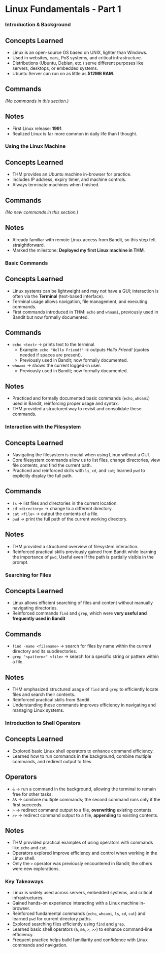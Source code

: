 # Linux Fundamentals - Part 1

### Introduction & Background ###

## Concepts Learned
- Linux is an open-source OS based on UNIX, lighter than Windows.  
- Used in websites, cars, PoS systems, and critical infrastructure.  
- Distributions (Ubuntu, Debian, etc.) serve different purposes like servers, desktops, or embedded systems.  
- Ubuntu Server can run on as little as **512MB RAM**.  

## Commands
*(No commands in this section.)*

## Notes
- First Linux release: **1991**.  
- Realized Linux is far more common in daily life than I thought.  


### Using the Linux Machine ###

## Concepts Learned
- THM provides an Ubuntu machine in-browser for practice.  
- Includes IP address, expiry timer, and machine controls.  
- Always terminate machines when finished.  

## Commands
*(No new commands in this section.)*

## Notes
- Already familiar with remote Linux access from Bandit, so this step felt straightforward.  
- Marked the milestone: **Deployed my first Linux machine in THM**.  


### Basic Commands ###

## Concepts Learned
- Linux systems can be lightweight and may not have a GUI; interaction is often via the **Terminal** (text-based interface).  
- Terminal usage allows navigation, file management, and executing commands.  
- First commands introduced in THM: `echo` and `whoami`, previously used in Bandit but now formally documented.

## Commands
- `echo <text>` → prints text to the terminal.  
  - Example: `echo "Hello Friend!"` → outputs *Hello Friend!* (quotes needed if spaces are present).  
  - Previously used in Bandit; now formally documented.  
- `whoami` → shows the current logged-in user.  
  - Previously used in Bandit; now formally documented.

## Notes
- Practiced and formally documented basic commands (`echo`, `whoami`) used in Bandit, reinforcing proper usage and syntax.  
- THM provided a structured way to revisit and consolidate these commands.


### Interaction with the Filesystem ###

## Concepts Learned
- Navigating the filesystem is crucial when using Linux without a GUI.  
- Core filesystem commands allow us to list files, change directories, view file contents, and find the current path.  
- Practiced and reinforced skills with `ls`, `cd`, and `cat`; learned `pwd` to explicitly display the full path.

## Commands
- `ls` → list files and directories in the current location.  
- `cd <directory>` → change to a different directory.  
- `cat <file>` → output the contents of a file.  
- `pwd` → print the full path of the current working directory.  

## Notes
- THM provided a structured overview of filesystem interaction.  
- Reinforced practical skills previously gained from Bandit while learning the importance of `pwd`,
  Useful even if the path is partially visible in the prompt.



### Searching for Files ###

## Concepts Learned
- Linux allows efficient searching of files and content without manually navigating directories.  
- Reinforced commands `find` and `grep`, which were **very useful and frequently used in Bandit**
  
## Commands
- `find -name <filename>` → search for files by name within the current directory and its subdirectories.  
- `grep "<pattern>" <file>` → search for a specific string or pattern within a file.  

## Notes
- THM emphasized structured usage of `find` and `grep` to efficiently locate files and search their contents.  
- Reinforced practical skills from Bandit.  
- Understanding these commands improves efficiency in navigating and managing Linux systems.



### Introduction to Shell Operators ###

## Concepts Learned
- Explored basic Linux shell operators to enhance command efficiency.  
- Learned how to run commands in the background, combine multiple commands, and redirect output to files.  

## Operators
- `&` → run a command in the background, allowing the terminal to remain free for other tasks.  
- `&&` → combine multiple commands; the second command runs only if the first succeeds.  
- `>` → redirect command output to a file, **overwriting** existing contents.  
- `>>` → redirect command output to a file, **appending** to existing contents.

## Notes
- THM provided practical examples of using operators with commands like `echo` and `cat`.  
- Operators explored improve efficiency and control when working in the Linux shell.  
- Only the `>` operator was previously encountered in Bandit; the others were new explorations.



### Key Takeaways ###
- Linux is widely used across servers, embedded systems, and critical infrastructures.  
- Gained hands-on experience interacting with a Linux machine in-browser.  
- Reinforced fundamental commands (`echo`, `whoami`, `ls`, `cd`, `cat`) and learned `pwd` for current directory paths.  
- Explored searching files efficiently using `find` and `grep`.  
- Learned basic shell operators (`&`, `&&`, `>`, `>>`) to enhance command-line efficiency.  
- Frequent practice helps build familiarity and confidence with Linux commands and navigation.

